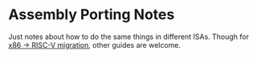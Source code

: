 # Assembly Porting Notes
Just notes about how to do the same things in different ISAs. Though for [x86 -> RISC-V migration](x86-to-riscv.md), other guides are welcome.

